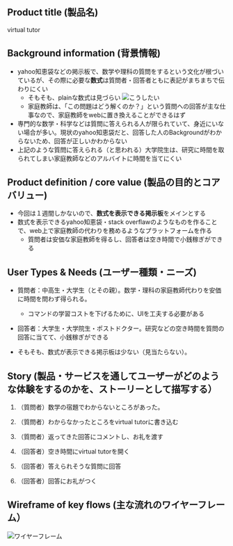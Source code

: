 ## Product title (製品名)

virtual tutor

## Background information (背景情報)

- yahoo知恵袋などの掲示板で、数学や理科の質問をするという文化が根づいているが、その際に必要な**数式**は質問者・回答者ともに表記がまちまちで伝わりにくい
  - そもそも、plainな数式は見づらい
![こうしたい](https://i.imgur.com/VdD4ldE.jpg)
  - 家庭教師は、「この問題はどう解くのか？」という質問への回答が主な仕事なので、家庭教師をwebに置き換えることができるはず
- 専門的な数学・科学などは質問に答えられる人が限られていて、身近にいない場合が多い。現状のyahoo知恵袋だと、回答した人のBackgroundがわからないため、回答が正しいかわからない
- 上記のような質問に答えられる（と思われる）大学院生は、研究に時間を取られてしまい家庭教師などのアルバイトに時間を当てにくい

## Product definition / core value (製品の目的とコアバリュー)

- 今回は１週間しかないので、**数式を表示できる掲示板**をメインとする
- 数式を表示できるyahoo知恵袋・stack overflawのようなものを作ることで、web上で家庭教師の代わりを務めるようなプラットフォームを作る
  - 質問者は安価な家庭教師を得るし、回答者は空き時間で小銭稼ぎができる

## User Types & Needs (ユーザー種類・ニーズ)

- 質問者：中高生・大学生（とその親）。数学・理科の家庭教師代わりを安価に時間を問わず得られる。
  - コマンドの学習コストを下げるために、UIを工夫する必要がある
- 回答者：大学生・大学院生・ポストドクター。研究などの空き時間を質問の回答に当てて、小銭稼ぎができる
  
- そもそも、数式が表示できる掲示板は少ない（見当たらない）。

## Story (製品・サービスを通してユーザーがどのような体験をするのかを、ストーリーとして描写する）

1. （質問者）数学の宿題でわからないところがあった。
2. （質問者）わからなかったところをvirtual tutorに書き込む
3. （質問者）返ってきた回答にコメントし、お礼を渡す

4. （回答者）空き時間にvirtual tutorを開く
5. （回答者）答えられそうな質問に回答
6. （回答者）回答にお礼がつく


## Wireframe of key flows (主な流れのワイヤーフレーム）
![ワイヤーフレーム](https://i.imgur.com/e4GagPX.png)
